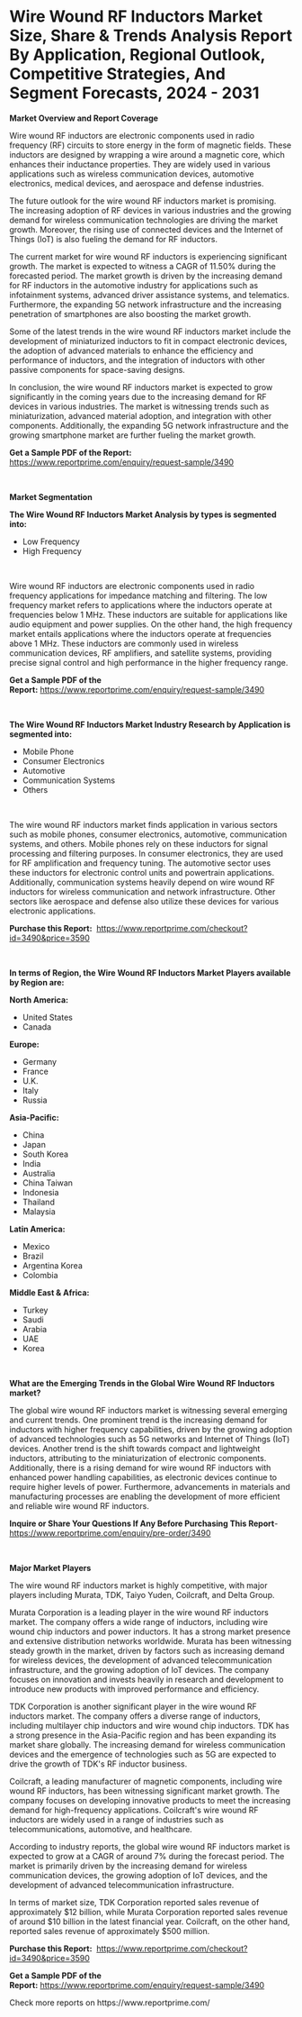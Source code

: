 <p><h1>Wire Wound RF Inductors Market Size, Share & Trends Analysis Report By Application, Regional Outlook, Competitive Strategies, And Segment Forecasts, 2024 - 2031</h1></p><p><strong>Market Overview and Report Coverage</strong></p>
<p><p>Wire wound RF inductors are electronic components used in radio frequency (RF) circuits to store energy in the form of magnetic fields. These inductors are designed by wrapping a wire around a magnetic core, which enhances their inductance properties. They are widely used in various applications such as wireless communication devices, automotive electronics, medical devices, and aerospace and defense industries.</p><p>The future outlook for the wire wound RF inductors market is promising. The increasing adoption of RF devices in various industries and the growing demand for wireless communication technologies are driving the market growth. Moreover, the rising use of connected devices and the Internet of Things (IoT) is also fueling the demand for RF inductors.</p><p>The current market for wire wound RF inductors is experiencing significant growth. The market is expected to witness a CAGR of 11.50% during the forecasted period. The market growth is driven by the increasing demand for RF inductors in the automotive industry for applications such as infotainment systems, advanced driver assistance systems, and telematics. Furthermore, the expanding 5G network infrastructure and the increasing penetration of smartphones are also boosting the market growth.</p><p>Some of the latest trends in the wire wound RF inductors market include the development of miniaturized inductors to fit in compact electronic devices, the adoption of advanced materials to enhance the efficiency and performance of inductors, and the integration of inductors with other passive components for space-saving designs.</p><p>In conclusion, the wire wound RF inductors market is expected to grow significantly in the coming years due to the increasing demand for RF devices in various industries. The market is witnessing trends such as miniaturization, advanced material adoption, and integration with other components. Additionally, the expanding 5G network infrastructure and the growing smartphone market are further fueling the market growth.</p></p>
<p><strong>Get a Sample PDF of the Report:</strong> <a href="https://www.reportprime.com/enquiry/request-sample/3490">https://www.reportprime.com/enquiry/request-sample/3490</a></p>
<p>&nbsp;</p>
<p><strong>Market Segmentation</strong></p>
<p><strong>The Wire Wound RF Inductors Market Analysis by types is segmented into:</strong></p>
<p><ul><li>Low Frequency</li><li>High Frequency</li></ul></p>
<p>&nbsp;</p>
<p><p>Wire wound RF inductors are electronic components used in radio frequency applications for impedance matching and filtering. The low frequency market refers to applications where the inductors operate at frequencies below 1 MHz. These inductors are suitable for applications like audio equipment and power supplies. On the other hand, the high frequency market entails applications where the inductors operate at frequencies above 1 MHz. These inductors are commonly used in wireless communication devices, RF amplifiers, and satellite systems, providing precise signal control and high performance in the higher frequency range.</p></p>
<p><strong>Get a Sample PDF of the Report:</strong>&nbsp;<a href="https://www.reportprime.com/enquiry/request-sample/3490">https://www.reportprime.com/enquiry/request-sample/3490</a></p>
<p>&nbsp;</p>
<p><strong>The Wire Wound RF Inductors Market Industry Research by Application is segmented into:</strong></p>
<p><ul><li>Mobile Phone</li><li>Consumer Electronics</li><li>Automotive</li><li>Communication Systems</li><li>Others</li></ul></p>
<p>&nbsp;</p>
<p><p>The wire wound RF inductors market finds application in various sectors such as mobile phones, consumer electronics, automotive, communication systems, and others. Mobile phones rely on these inductors for signal processing and filtering purposes. In consumer electronics, they are used for RF amplification and frequency tuning. The automotive sector uses these inductors for electronic control units and powertrain applications. Additionally, communication systems heavily depend on wire wound RF inductors for wireless communication and network infrastructure. Other sectors like aerospace and defense also utilize these devices for various electronic applications.</p></p>
<p><strong>Purchase this Report:</strong>&nbsp; <a href="https://www.reportprime.com/checkout?id=3490&price=3590">https://www.reportprime.com/checkout?id=3490&price=3590</a></p>
<p>&nbsp;</p>
<p><strong>In terms of Region, the Wire Wound RF Inductors Market Players available by Region are:</strong></p>
<p>
    <p> <strong> North America: </strong>
        <ul>
            <li>United States</li>
            <li>Canada</li>
        </ul>
        </p> 
    <p> <strong> Europe: </strong>
        <ul>
            <li>Germany</li>
            <li>France</li>
            <li>U.K.</li>
            <li>Italy</li>
            <li>Russia</li>
        </ul>
        </p> 
    <p> <strong> Asia-Pacific: </strong>
        <ul>
            <li>China</li>
            <li>Japan</li>
            <li>South Korea</li>
            <li>India</li>
            <li>Australia</li>
            <li>China Taiwan</li>
            <li>Indonesia</li>
            <li>Thailand</li>
            <li>Malaysia</li>
        </ul>
        </p> 
    <p> <strong> Latin America: </strong>
        <ul>
            <li>Mexico</li>
            <li>Brazil</li>
            <li>Argentina Korea</li>
            <li>Colombia</li>
        </ul>
        </p> 
    <p> <strong> Middle East & Africa: </strong>
        <ul>
            <li>Turkey</li>
            <li>Saudi</li>
            <li>Arabia</li>
            <li>UAE</li>
            <li>Korea</li>
        </ul>
    </p>
    </p>
<p>&nbsp;</p>
<p><strong>What are the Emerging Trends in the Global Wire Wound RF Inductors market?</strong></p>
<p><p>The global wire wound RF inductors market is witnessing several emerging and current trends. One prominent trend is the increasing demand for inductors with higher frequency capabilities, driven by the growing adoption of advanced technologies such as 5G networks and Internet of Things (IoT) devices. Another trend is the shift towards compact and lightweight inductors, attributing to the miniaturization of electronic components. Additionally, there is a rising demand for wire wound RF inductors with enhanced power handling capabilities, as electronic devices continue to require higher levels of power. Furthermore, advancements in materials and manufacturing processes are enabling the development of more efficient and reliable wire wound RF inductors.</p></p>
<p><strong>Inquire or Share Your Questions If Any Before Purchasing This Report</strong>- <a href="https://www.reportprime.com/enquiry/pre-order/3490">https://www.reportprime.com/enquiry/pre-order/3490</a></p>
<p>&nbsp;</p>
<p><strong>Major Market Players</strong></p>
<p><p>The wire wound RF inductors market is highly competitive, with major players including Murata, TDK, Taiyo Yuden, Coilcraft, and Delta Group. </p><p>Murata Corporation is a leading player in the wire wound RF inductors market. The company offers a wide range of inductors, including wire wound chip inductors and power inductors. It has a strong market presence and extensive distribution networks worldwide. Murata has been witnessing steady growth in the market, driven by factors such as increasing demand for wireless devices, the development of advanced telecommunication infrastructure, and the growing adoption of IoT devices. The company focuses on innovation and invests heavily in research and development to introduce new products with improved performance and efficiency.</p><p>TDK Corporation is another significant player in the wire wound RF inductors market. The company offers a diverse range of inductors, including multilayer chip inductors and wire wound chip inductors. TDK has a strong presence in the Asia-Pacific region and has been expanding its market share globally. The increasing demand for wireless communication devices and the emergence of technologies such as 5G are expected to drive the growth of TDK's RF inductor business.</p><p>Coilcraft, a leading manufacturer of magnetic components, including wire wound RF inductors, has been witnessing significant market growth. The company focuses on developing innovative products to meet the increasing demand for high-frequency applications. Coilcraft's wire wound RF inductors are widely used in a range of industries such as telecommunications, automotive, and healthcare.</p><p>According to industry reports, the global wire wound RF inductors market is expected to grow at a CAGR of around 7% during the forecast period. The market is primarily driven by the increasing demand for wireless communication devices, the growing adoption of IoT devices, and the development of advanced telecommunication infrastructure.</p><p>In terms of market size, TDK Corporation reported sales revenue of approximately $12 billion, while Murata Corporation reported sales revenue of around $10 billion in the latest financial year. Coilcraft, on the other hand, reported sales revenue of approximately $500 million.</p></p>
<p><strong>Purchase this Report:</strong>&nbsp;&nbsp;<a href="https://www.reportprime.com/checkout?id=3490&price=3590">https://www.reportprime.com/checkout?id=3490&price=3590</a></p>
<p></p>
<p><strong>Get a Sample PDF of the Report:</strong>&nbsp;<a href="https://www.reportprime.com/enquiry/request-sample/3490">https://www.reportprime.com/enquiry/request-sample/3490</a></p>
<p>Check more reports on https://www.reportprime.com/</p>